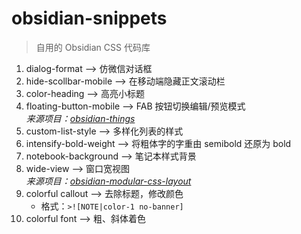 # obsidian-snippets
> 自用的 Obsidian CSS 代码库

1. dialog-format --> 仿微信对话框
2. hide-scollbar-mobile --> 在移动端隐藏正文滚动栏
3. color-heading --> 高亮小标题
4. floating-button-mobile --> FAB 按钮切换编辑/预览模式
<br>*来源项目：[obsidian-things](https://github.com/colineckert/obsidian-things)*
5. custom-list-style --> 多样化列表的样式
6. intensify-bold-weight --> 将粗体字的字重由 semibold 还原为 bold
7. notebook-background --> 笔记本样式背景
8. wide-view --> 窗口宽视图
<br>*来源项目：[obsidian-modular-css-layout](https://github.com/efemkay/obsidian-modular-css-layout)*
9. colorful callout --> 去除标题，修改颜色
    - 格式：`>![NOTE|color-1 no-banner]`
10. colorful font --> 粗、斜体着色
